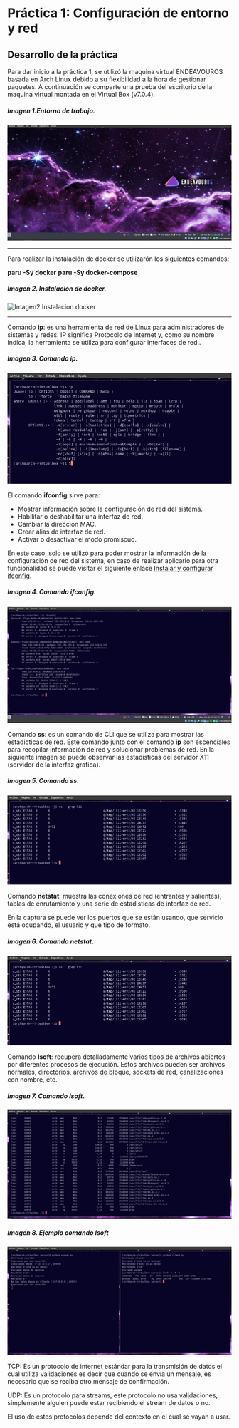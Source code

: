 # Práctica 1: Configuración de entorno y red

## Desarrollo de la práctica

Para dar inicio a la práctica 1, se utilizó la maquina virtual ENDEAVOUROS basada en Arch Linux debido a su flexibilidad a la hora de gestionar paquetes. A continuación se comparte una prueba del escritorio de la maquina virtual montada en el Virtual Box (v7.0.4).

##### Imagen 1.Entorno de trabajo.

![Imagen1.Entorno](https://github.com/kevinalarcon95/SEMANTIC-WEB-OF-THINGS/blob/main/Practica%201/Imagenes/Entorno%20de%20trabajo.jpeg)

------------
Para realizar la instalación de docker se utilizarón los siguientes comandos:

**paru -Sy docker**
**paru -Sy docker-compose**

##### Imagen 2. Instalación de docker.
![Imagen2.Instalacion docker](https://github.com/kevinalarcon95/SEMANTIC-WEB-OF-THINGS/blob/main/Practica%201/Imagenes/Instalaci%C3%B3n%20docker.jpeg)

------------
Comando **ip**: es una herramienta de red de Linux para administradores de sistemas y redes. IP significa Protocolo de Internet y, como su nombre indica, la herramienta se utiliza para configurar interfaces de red..

##### Imagen 3. Comando ip.
![Imagen3.ComandoIP](https://github.com/kevinalarcon95/SEMANTIC-WEB-OF-THINGS/blob/main/Practica%201/Imagenes/comando%20ip.jpg)

El comando **ifconfig** sirve para: 
- Mostrar información sobre la configuración de red del sistema.
- Habilitar o deshabilitar una interfaz de red.
- Cambiar la dirección MAC.
- Crear alias de interfaz de red.
- Activar o desactivar el modo promiscuo.

En este caso, solo se utilizó para poder mostrar la información de la configuración de red del sistema, en caso de realizar aplicarlo para otra funcionalidad se puede visitar el siguiente enlace [Instalar y configurar ifconfig](http://https://phoenixnap.com/kb/centos-ifconfig "Isstalar y configurar ifconfig").

##### Imagen 4. Comando ifconfig.
![Imagen4.ComandoIfconfig](https://github.com/kevinalarcon95/SEMANTIC-WEB-OF-THINGS/blob/main/Practica%201/Imagenes/comando%20ifconfig.jpg)

Comando **ss**: es un comando de CLI que se utiliza para mostrar las estadicticas de red. Este comando junto con el comando **ip** son escenciales para recopilar información de red y solucionar problemas de red. En la siguiente imagen se puede observar las estadisticas del servidor X11 (servidor de la interfaz grafica).

##### Imagen 5. Comando ss.
![Imagen5.ComandoSs](https://github.com/kevinalarcon95/SEMANTIC-WEB-OF-THINGS/blob/main/Practica%201/Imagenes/comando%20ss.jpg)

Comando **netstat**: muestra las conexiones de red (entrantes y salientes), tablas de enrutamiento y una serie de estadisticas de interfaz de red.

En la captura se puede ver los puertos que se están usando, que servicio está ocupando, el usuario y que tipo de formato. 

##### Imagen 6. Comando netstat.
![Imagen6.Comandonetstat](https://github.com/kevinalarcon95/SEMANTIC-WEB-OF-THINGS/blob/main/Practica%201/Imagenes/comando%20ss.jpg)

Comando **lsoft**: recupera detalladamente  varios tipos de archivos abiertos por diferentes procesos de ejecución. Estos archivos pueden ser archivos normales, directorios, archivos de bloque, sockets de red, canalizaciones con nombre, etc.

##### Imagen 7. Comando lsoft.
![Imagen7.Comandolsoft](https://github.com/kevinalarcon95/SEMANTIC-WEB-OF-THINGS/blob/main/Practica%201/Imagenes/comando%20lsof.jpg)

##### Imagen 8. Ejemplo comando **lsoft**
![Imagen8.Comandolsoft](https://github.com/kevinalarcon95/SEMANTIC-WEB-OF-THINGS/blob/main/Practica%201/Imagenes/lsof%20servicio%20web.jpg)

TCP: Es un protocolo de internet estándar para la transmisión de datos el cual utiliza validaciones es decir que cuando se envía un mensaje, es necesario que se reciba otro mensaje de confirmación.

UDP: Es un protocolo para streams, este protocolo no usa validaciones, simplemente alguien puede estar recibiendo el stream de datos o no.

El uso de estos protocolos depende del contexto en el cual se vayan a usar.
